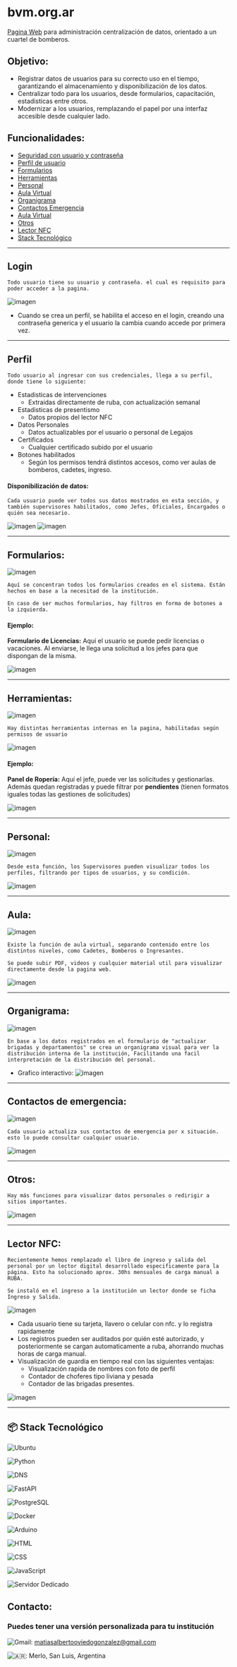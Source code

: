 # **bvm.org.ar**
[Pagina Web](https://bvm.org.ar) para administración centralización de datos, orientado a un cuartel de bomberos.

## **Objetivo:**
* Registrar datos de usuarios para su correcto uso en el tiempo, garantizando el almacenamiento y disponibilización de los datos.
* Centralizar todo para los usuarios, desde formularios, capacitación, estadisticas entre otros.
* Modernizar a los usuarios, remplazando el papel por una interfaz accesible desde cualquier lado.

## **Funcionalidades:**
- [Seguridad con usuario y contraseña](#Login)
- [Perfil de usuario](#Perfil)
- [Formularios](#Formularios)
- [Herramientas](#Herramientas)
- [Personal](#Personal)
- [Aula Virtual](#Aula-Virtual)
- [Organigrama](#Organigrama)
- [Contactos Emergencia](#Contactos-Emergencia)
- [Aula Virtual](#Aula-Virtual)
- [Otros](#Otros)
- [Lector NFC](#Lector-NFC)
- [Stack Tecnológico](#Stack-Tecnológico)

---

## **Login**
    Todo usuario tiene su usuario y contraseña. el cual es requisito para poder acceder a la pagina.

![imagen](images/web/login.png) 

* Cuando se crea un perfil, se habilita el acceso en el login, creando una contraseña generica y el usuario la cambia cuando accede por primera vez.

---

## **Perfil**

    Todo usuario al ingresar con sus credenciales, llega a su perfil, donde tiene lo siguiente: 
* Estadisticas de intervenciones
    - Extraidas directamente de ruba, con actualización semanal
* Estadisticas de presentismo
    - Datos propios del lector NFC
* Datos Personales
    - Datos actualizables por el usuario o personal de Legajos
* Certificados
    - Cualquier certificado subido por el usuario
* Botones habilitados
    - Según los permisos tendrá distintos accesos, como ver aulas de bomberos, cadetes, ingreso.

#### Disponibilización de datos:
    Cada usuario puede ver todos sus datos mostrados en esta sección, y también supervisores habilitados, como Jefes, Oficiales, Encargados o quién sea necesario.

![imagen](images/web/perfil.png)
![imagen](images/web/certificados.png)

---

## **Formularios:**
![imagen](images/web/formularios_btn.png)

    Aquí se concentran todos los formularios creados en el sistema. Están hechos en base a la necesitad de la institución.

    En caso de ser muchos formularios, hay filtros en forma de botones a la izquierda.

#### Ejemplo:
**Formulario de Licencias:** Aquí el usuario se puede pedir licencias o vacaciones. Al enviarse, le llega una solicitud a los jefes para que dispongan de la misma.

![imagen](images/web/formularios.png)

---

## **Herramientas:**
![imagen](images/web/herramientas_btn.png)

    Hay distintas herramientas internas en la pagina, habilitadas según permisos de usuario

![imagen](images/web/herramientas.png)

#### Ejemplo:
**Panel de Ropería:** Aquí el jefe, puede ver las solicitudes y gestionarlas. Además quedan registradas y puede filtrar por **pendientes** (tienen formatos iguales todas las gestiones de solicitudes)

![imagen](images/web/panel_roperia.png)

---

## **Personal:**
![imagen](images/web/personal_btn.png)

    Desde esta función, los Supervisores pueden visualizar todos los perfiles, filtrando por tipos de usuarios, y su condición.

![imagen](images/web/menu_perfiles.png)

---

## **Aula:**
![imagen](images/web/aula_btn.png)

    Existe la función de aula virtual, separando contenido entre los distintos niveles, como Cadetes, Bomberos o Ingresantes.

    Se puede subir PDF, videos y cualquier material util para visualizar directamente desde la pagina web.

![imagen](images/web/aula.png)

---

## **Organigrama:**
![imagen](images/web/organigrama_btn.png)

    En base a los datos registrados en el formulario de "actualizar brigadas y departamentos" se crea un organigrama visual para ver la distribución interna de la institución, Facilitando una facil interpretación de la distribución del personal.
* Grafico interactivo:
![imagen](images/web/organigrama.png)

---

## **Contactos de emergencia:**
![imagen](images/web/contactos_btn.png)

    Cada usuario actualiza sus contactos de emergencia por x situación. esto lo puede consultar cualquier usuario.

![imagen](images/web/contactos_emergencia.png)

---

## **Otros:**
    Hay más funciones para visualizar datos personales o redirigir a sitios importantes.

![imagen](images/web/otros_btn.png)

---

## **Lector NFC:**

    Recientemente hemos remplazado el libro de ingreso y salida del personal por un lector digital desarrollado especificamente para la página. Esto ha solucionado aprox. 30hs mensuales de carga manual a RUBA.

    Se instaló en el ingreso a la institución un lector donde se ficha Ingreso y Salida.

![imagen](images/web/lector_nfc.jpg)

* Cada usuario tiene su tarjeta, llavero o celular con nfc. y lo registra rapidamente
* Los registros pueden ser auditados por quién esté autorizado, y posteriormente se cargan automaticamente a ruba, ahorrando muchas horas de carga manual.
* Visualización de guardia en tiempo real con las siguientes ventajas:
    * Visualización rapida de nombres con foto de perfil
    * Contador de choferes tipo liviana y pesada
    * Contador de las brigadas presentes.

![imagen](images/web/guardia.png)

---

## 📦 **Stack Tecnológico**

![Ubuntu](https://img.shields.io/badge/Ubuntu-Server+-E95420?style=for-the-badge&logo=ubuntu&logoColor=white)

![Python](https://img.shields.io/badge/Python-3.12+-3776AB?style=for-the-badge&logo=python&logoColor=white)

![DNS](https://img.shields.io/badge/DNS-BIND9-5E81AC?style=for-the-badge&logo=gnu-bash&logoColor=white)

![FastAPI](https://img.shields.io/badge/FastAPI-async-009688?style=for-the-badge&logo=fastapi&logoColor=white)

![PostgreSQL](https://img.shields.io/badge/PostgreSQL-13+-336791?style=for-the-badge&logo=postgresql&logoColor=white)

![Docker](https://img.shields.io/badge/Docker-containers-2496ED?style=for-the-badge&logo=docker&logoColor=white)

![Arduino](https://img.shields.io/badge/Arduino-integration-00979D?style=for-the-badge&logo=arduino&logoColor=white)

![HTML](https://img.shields.io/badge/HTML5-semantic-E34F26?style=for-the-badge&logo=html5&logoColor=white)

![CSS](https://img.shields.io/badge/CSS3-styling-1572B6?style=for-the-badge&logo=css3&logoColor=white)

![JavaScript](https://img.shields.io/badge/JavaScript-ES6+-F7DF1E?style=for-the-badge&logo=javascript&logoColor=black)

![Servidor Dedicado](https://img.shields.io/badge/Servidor-Dedicado%20RAID-6C757D?style=for-the-badge&logo=serverfault&logoColor=white)

## **Contacto:**
### Puedes tener una versión personalizada para tu institución
![Gmail](https://img.shields.io/badge/-Gmail-D14836?style=flat\&logo=gmail\&logoColor=white): [matiasalbertooviedogonzalez@gmail.com](mailto:matiasalbertooviedogonzalez@gmail.com)

![🇦🇷](https://img.shields.io/badge/-Ubicación-1E90FF?style=flat\&logo=google-maps\&logoColor=white): Merlo, San Luis, Argentina
